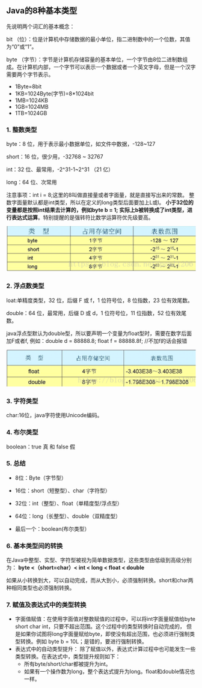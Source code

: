 ## Java的8种基本类型

先说明两个词汇的基本概念：<p>
bit （位）：位是计算机中存储数据的最小单位，指二进制数中的一个位数，其值为“0”或“1”。<p>
byte （字节）：字节是计算机存储容量的基本单位，一个字节由8位二进制数组成。在计算机内部，一个字节可以表示一个数据或者一个英文字母，但是一个汉字需要两个字节表示。

* 1Byte=8bit
* 1KB=1024Byte(字节)=8*1024bit
* 1MB=1024KB
* 1GB=1024MB
* 1TB=1024GB

### 1. 整数类型

byte：8 位，用于表示最小数据单位，如文件中数据，-128~127<p>
short：16 位，很少用，-32768 ~ 32767<p>
int：32 位、最常用，-2^31-1~2^31 （21 亿）<p>
long：64 位、次常用<p>
注意事项：int i = 8;这里的8叫做直接量或者字面量，就是直接写出来的常数。 整数字面量默认都是int类型，所以在定义的long类型后面要加上L或l。
**小于32位的变量都是按照int结果去计算的，例如byte b = 1; 实际上b被转换成了int类型，进行表达式运算**。特别提醒的是强转符比数学运算符优先级要高。<p>
![img.png](img.png)

### 2. 浮点数类型

loat:单精度类型，32 位，后缀 F 或 f，1 位符号位，8 位指数，23 位有效尾数。<p>
double：64 位，最常用，后缀 D 或 d，1 位符号位，11 位指数，52 位有效尾数。<p>
java浮点型默认为double型，所以要声明一个变量为float型时，需要在数字后面加F或者f, 例如：double d = 88888.8; float f = 88888.8f; //不加f的话会报错<p>
![img_1.png](img_1.png)

### 3. 字符类型

char:16位，java字符使用Unicode编码。

### 4. 布尔类型

boolean：true 真 和 false 假

### 5. 总结

* 8位：Byte（字节型）

* 16位：short（短整型）、char（字符型）

* 32位：int（整型）、float（单精度型/浮点型）

* 64位：long（长整型）、double（双精度型）

* 最后一个：boolean(布尔类型）

### 6. 基本类型间的转换

在Java中整型、实型、字符型被视为简单数据类型，这些类型由低级到高级分别为： **byte <（short=char）< int < long < float < double <p>**
如果从小转换到大，可以自动完成，而从大到小，必须强制转换。short和char两种相同类型也必须强制转换。

### 7. 赋值及表达式中的类型转换

* 字面值赋值：在使用字面值对整数赋值的过程中，可以将int字面量赋值给byte short char int，只要不超出范围。这个过程中的类型转换时自动完成的，
  但是如果你试图将long字面量赋给byte，即使没有超出范围，也必须进行强制类型转换。例如 byte b = 10L；是错的，要进行强制转换。
* 表达式中的自动类型提升： 除了赋值以外，表达式计算过程中也可能发生一些类型转换。在表达式中，类型提升规则如下：
    * 所有byte/short/char都被提升为int。
    * 如果有一个操作数为long，整个表达式提升为long。float和double情况也一样。